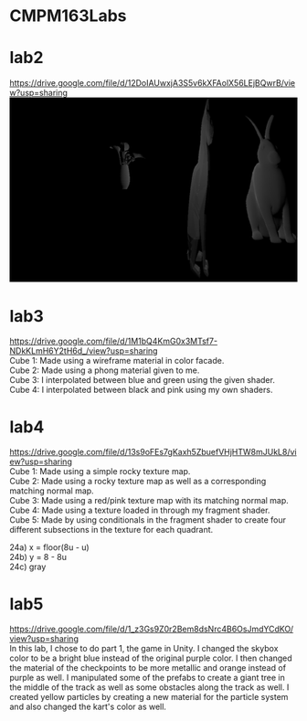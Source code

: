 # CMPM163Labs
# lab2
https://drive.google.com/file/d/12DoIAUwxjA3S5v6kXFAolX56LEjBQwrB/view?usp=sharing
![](lab2/lab2_scene.png)

# lab3
https://drive.google.com/file/d/1M1bQ4KmG0x3MTsf7-NDkKLmH6Y2tH6d_/view?usp=sharing  
Cube 1: Made using a wireframe material in color facade.  
Cube 2: Made using a phong material given to me.  
Cube 3: I interpolated between blue and green using the given shader.  
Cube 4: I interpolated between black and pink using my own shaders.

# lab4  
https://drive.google.com/file/d/13s9oFEs7gKaxh5ZbuefVHjHTW8mJUkL8/view?usp=sharing  
Cube 1: Made using a simple rocky texture map.  
Cube 2: Made using a rocky texture map as well as a corresponding matching normal map.  
Cube 3: Made using a red/pink texture map with its matching normal map.  
Cube 4: Made using a texture loaded in through my fragment shader.  
Cube 5: Made by using conditionals in the fragment shader to create four different subsections in the texture for each quadrant.  
  
24a) x = floor(8u - u)  
24b) y = 8 - 8u  
24c) gray  

# lab5  
https://drive.google.com/file/d/1_z3Gs9Z0r2Bem8dsNrc4B6OsJmdYCdKO/view?usp=sharing  
In this lab, I chose to do part 1, the game in Unity. I changed the skybox color to be a bright blue instead of the original purple   color. I then changed the material of the checkpoints to be more metallic and orange instead of purple as well. I manipulated some of   the prefabs to create a giant tree in the middle of the track as well as some obstacles along the track as well. I created yellow   particles by creating a new material for the particle system and also changed the kart's color as well.
